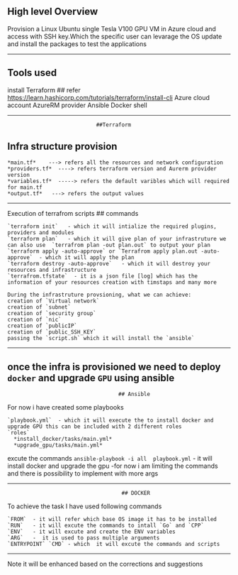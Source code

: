 ## High level Overview
 Provision a Linux Ubuntu single Tesla V100 GPU VM in Azure cloud and access with SSH key.Which the specific user can levarage the OS update and install the packages to test the applications 
***********************************************************************************************************
## Tools used
install Terraform       ## refer https://learn.hashicorp.com/tutorials/terraform/install-cli
Azure cloud account
AzureRM provider
Ansible
Docker
shell
***********************************************************************************************************
                                ##Terraform
## Infra structure provision
```
*main.tf*    ---> refers all the resources and network configuration
*providers.tf*  ----> refers terraform version and Aurerm provider version
*variables.tf*  -----> refers the default varibles which will required for main.tf 
*output.tf*   ---> refers the output values 
```
***********************************************************************************************************
Execution of terrafrom scripts
                                    ## commands
 ```                                   
`terraform init`   - which it will intialize the required plugins, providers and modules
`terraform plan`   - which it will give plan of your infrastruture we can also use  `terrafrom plan -out plan.out` to output your plan
`terraform apply -auto-approve` or `Terrafrom apply plan.out -auto-approve`  - which it will apply the plan
`terraform destroy -auto-approve`   - which it will destroy your resources and infrastructure
`terrafrom.tfstate`  - it is a json file [log] which has the information of your resources creation with timstaps and many more

 During the infrastruture provsioning, what we can achieve:
 creation of `Virtual network`
 creation of `subnet`
 creation of `security group`
 creation of `nic`
 creation of `publicIP`
 creation of `public_SSH_KEY`
 passing the `script.sh` which it will install the `ansible` 
```
***********************************************************************************************************

## once the infra is provisioned we need to deploy `docker` and upgrade `GPU` using ansible
                                       ## Ansible
For now i have created some playbooks
```
`playbook.yml`  - which it will execute the to install docker and upgrade GPU this can be included with 2 different roles
`roles`
  *install_docker/tasks/main.yml*
  *upgrade_gpu/tasks/main.yml*
 ``` 
 excute the commands 
 `ansible-playbook -i all  playbook.yml`  - it will install docker and upgrade the gpu
    -for now i am limiting the commands and there is possibility to implement with more args
  ***********************************************************************************************************
  
                                        ## DOCKER
 To achieve the task
I have used following commands 
```
`FROM`  - it will refer which base OS image it has to be installed
`RUN`   - it will excute the commands to intall `Go` and `CPP`
`ENV`   - it will excute and create the ENV variables
`ARG`   -  it is used to pass multiple arguments
`ENTRYPOINT` `CMD` - which  it will excute the commands and scripts
```
******************************************************************************************************************

Note it will be enhanced based on the corrections and suggestions
